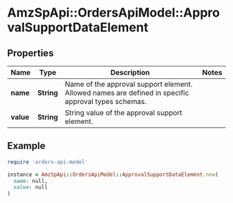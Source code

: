 # AmzSpApi::OrdersApiModel::ApprovalSupportDataElement

## Properties

| Name | Type | Description | Notes |
| ---- | ---- | ----------- | ----- |
| **name** | **String** | Name of the approval support element. Allowed names are defined in specific approval types schemas. |  |
| **value** | **String** | String value of the approval support element. |  |

## Example

```ruby
require 'orders-api-model'

instance = AmzSpApi::OrdersApiModel::ApprovalSupportDataElement.new(
  name: null,
  value: null
)
```

